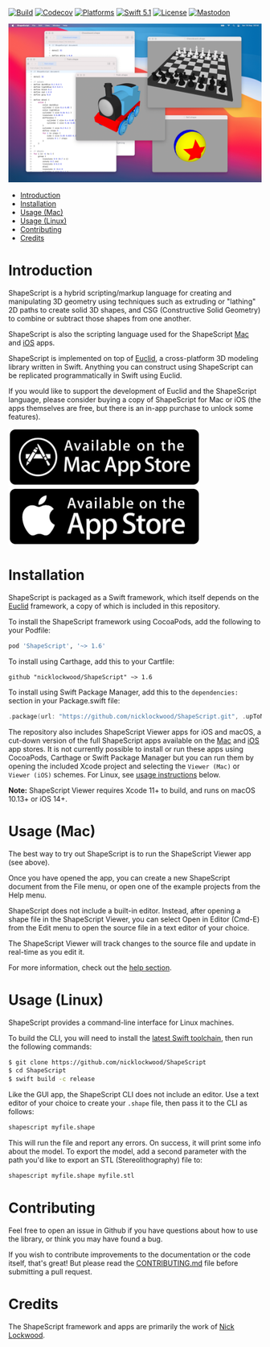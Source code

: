 [![Build](https://github.com/nicklockwood/ShapeScript/actions/workflows/build.yml/badge.svg)](https://github.com/nicklockwood/ShapeScript/actions/workflows/build.yml)
[![Codecov](https://codecov.io/gh/nicklockwood/ShapeScript/graphs/badge.svg)](https://codecov.io/gh/nicklockwood/ShapeScript)
[![Platforms](https://img.shields.io/badge/platforms-iOS%20|%20Mac%20|%20Linux-lightgray.svg)]()
[![Swift 5.1](https://img.shields.io/badge/swift-5.1-red.svg?style=flat)](https://developer.apple.com/swift)
[![License](https://img.shields.io/badge/license-MIT-lightgrey.svg)](https://opensource.org/licenses/MIT)
[![Mastodon](https://img.shields.io/badge/mastodon-@nicklockwood@mastodon.social-636dff.svg)](https://mastodon.social/@nicklockwood)

![Screenshot](images/Screenshot.jpg?raw=true)

- [Introduction](#introduction)
- [Installation](#installation)
- [Usage (Mac)](#usage-mac)
- [Usage (Linux)](#usage-linux)
- [Contributing](#contributing)
- [Credits](#credits)

# Introduction

ShapeScript is a hybrid scripting/markup language for creating and manipulating 3D geometry using techniques such as extruding or "lathing" 2D paths to create solid 3D shapes, and CSG (Constructive Solid Geometry) to combine or subtract those shapes from one another.

ShapeScript is also the scripting language used for the ShapeScript [Mac](https://apps.apple.com/app/id1441135869) and [iOS](https://apps.apple.com/app/id1606439346) apps.

ShapeScript is implemented on top of [Euclid](https://github.com/nicklockwood/Euclid), a cross-platform 3D modeling library written in Swift. Anything you can construct using ShapeScript can be replicated programmatically in Swift using Euclid.

If you would like to support the development of Euclid and the ShapeScript language, please consider buying a copy of ShapeScript for Mac or iOS (the apps themselves are free, but there is an in-app purchase to unlock some features).

[<img alt="Mac App Store" height="115" src="images/mac-app-store-badge.png?raw=true"/>](https://apps.apple.com/app/id1441135869)
[<img alt="App Store" height="115" src="images/app-store-badge.png?raw=true"/>](https://apps.apple.com/app/id1606439346)

# Installation

ShapeScript is packaged as a Swift framework, which itself depends on the [Euclid](https://github.com/nicklockwood/Euclid) framework, a copy of which is included in this repository.

To install the ShapeScript framework using CocoaPods, add the following to your Podfile:

```ruby
pod 'ShapeScript', '~> 1.6'
```

To install using Carthage, add this to your Cartfile:

```ogdl
github "nicklockwood/ShapeScript" ~> 1.6
```

To install using Swift Package Manager, add this to the `dependencies:` section in your Package.swift file:

```swift
.package(url: "https://github.com/nicklockwood/ShapeScript.git", .upToNextMinor(from: "1.6.0")),
```

The repository also includes ShapeScript Viewer apps for iOS and macOS, a cut-down version of the full ShapeScript apps available on the [Mac](https://apps.apple.com/app/id1441135869) and [iOS](https://apps.apple.com/app/id1606439346) app stores. It is not currently possible to install or run these apps using CocoaPods, Carthage or Swift Package Manager but you can run them by opening the included Xcode project and selecting the `Viewer (Mac)` or `Viewer (iOS)` schemes. For Linux, see [usage instructions](#usage-linux) below.

**Note:** ShapeScript Viewer requires Xcode 11+ to build, and runs on macOS 10.13+ or iOS 14+.

# Usage (Mac)

The best way to try out ShapeScript is to run the ShapeScript Viewer app (see above).

Once you have opened the app, you can create a new ShapeScript document from the File menu, or open one of the example projects from the Help menu.

ShapeScript does not include a built-in editor. Instead, after opening a shape file in the ShapeScript Viewer, you can select Open in Editor (Cmd-E) from the Edit menu to open the source file in a text editor of your choice.

The ShapeScript Viewer will track changes to the source file and update in real-time as you edit it.

For more information, check out the [help section](docs/index.md).

# Usage (Linux)

ShapeScript provides a command-line interface for Linux machines.

To build the CLI, you will need to install the [latest Swift toolchain](https://www.swift.org/download/), then run the following commands:

```bash
$ git clone https://github.com/nicklockwood/ShapeScript
$ cd ShapeScript
$ swift build -c release
```

Like the GUI app, the ShapeScript CLI does not include an editor. Use a text editor of your choice to create your `.shape` file, then pass it to the CLI as follows:

```bash
shapescript myfile.shape
```

This will run the file and report any errors. On success, it will print some info about the model. To export the model, add a second parameter with the path you'd like to export an STL (Stereolithography) file to:

```bash
shapescript myfile.shape myfile.stl
```

# Contributing

Feel free to open an issue in Github if you have questions about how to use the library, or think you may have found a bug.

If you wish to contribute improvements to the documentation or the code itself, that's great! But please read the [CONTRIBUTING.md](CONTRIBUTING.md) file before submitting a pull request.

# Credits

The ShapeScript framework and apps are primarily the work of [Nick Lockwood](https://github.com/nicklockwood).
